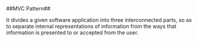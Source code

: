 ##MVC Pattern##

It divides a given software application into three interconnected parts, so as to separate internal representations of information from the ways that information is presented to or accepted from the user.